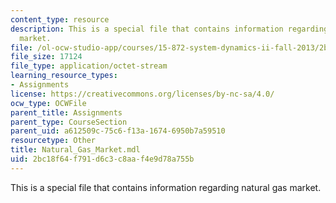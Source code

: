 ```yaml
---
content_type: resource
description: This is a special file that contains information regarding natural gas
  market.
file: /ol-ocw-studio-app/courses/15-872-system-dynamics-ii-fall-2013/2bc18f64f791d6c3c8aaf4e9d78a755b_Natural_Gas_Market.mdl
file_size: 17124
file_type: application/octet-stream
learning_resource_types:
- Assignments
license: https://creativecommons.org/licenses/by-nc-sa/4.0/
ocw_type: OCWFile
parent_title: Assignments
parent_type: CourseSection
parent_uid: a612509c-75c6-f13a-1674-6950b7a59510
resourcetype: Other
title: Natural_Gas_Market.mdl
uid: 2bc18f64-f791-d6c3-c8aa-f4e9d78a755b
---
```

This is a special file that contains information regarding natural gas market.